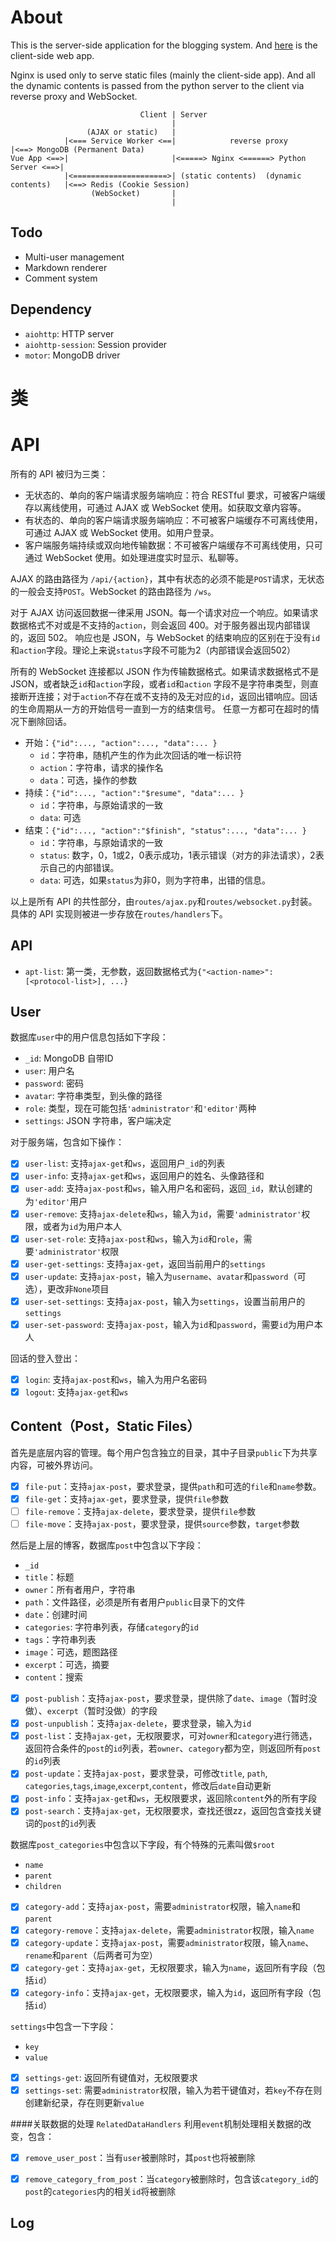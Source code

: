 # About
This is the server-side application for the blogging system. And [here](https://github.com/sunziping2016/blog-client)
is the client-side web app.

Nginx is used only to serve static files (mainly the client-side app). And all the dynamic contents is
passed from the python server to the client via reverse proxy and WebSocket.

                                 Client | Server
                                        |
                     (AJAX or static)   |
                |<=== Service Worker <==|            reverse proxy                |<==> MongoDB (Permanent Data)
    Vue App <==>|                       |<=====> Nginx <======> Python Server <==>|
                |<=====================>| (static contents)  (dynamic contents)   |<==> Redis (Cookie Session)
                      (WebSocket)       |
                                        |

## Todo
* Multi-user management
* Markdown renderer
* Comment system

## Dependency
* `aiohttp`: HTTP server
* `aiohttp-session`: Session provider
* `motor`: MongoDB driver

# 类


# API
所有的 API 被归为三类：
* 无状态的、单向的客户端请求服务端响应：符合 RESTful 要求，可被客户端缓存以离线使用，可通过 AJAX 或 WebSocket 使用。如获取文章内容等。
* 有状态的、单向的客户端请求服务端响应：不可被客户端缓存不可离线使用，可通过 AJAX 或 WebSocket 使用。如用户登录。
* 客户端服务端持续或双向地传输数据：不可被客户端缓存不可离线使用，只可通过 WebSocket 使用。如处理进度实时显示、私聊等。

AJAX 的路由路径为 `/api/{action}`，其中有状态的必须不能是`POST`请求，无状态的一般会支持`POST`。WebSocket 的路由路径为 `/ws`。

对于 AJAX 访问返回数据一律采用 JSON。每一个请求对应一个响应。如果请求数据格式不对或是不支持的`action`，则会返回 400。对于服务器出现内部错误的，返回 502。
响应也是 JSON，与 WebSocket 的结束响应的区别在于没有`id`和`action`字段。理论上来说`status`字段不可能为2（内部错误会返回502）

所有的 WebSocket 连接都以 JSON 作为传输数据格式。如果请求数据格式不是 JSON，或者缺乏`id`和`action`字段，或者`id`和`action`
字段不是字符串类型，则直接断开连接；对于`action`不存在或不支持的及无对应的`id`，返回出错响应。回话的生命周期从一方的开始信号一直到一方的结束信号。
任意一方都可在超时的情况下删除回话。
* 开始：`{"id":..., "action":..., "data":... }`
  * `id`：字符串，随机产生的作为此次回话的唯一标识符
  * `action`：字符串，请求的操作名
  * `data`：可选，操作的参数
* 持续：`{"id":..., "action":"$resume", "data":... }`
  * `id`：字符串，与原始请求的一致
  * `data`: 可选
* 结束：`{"id":..., "action":"$finish", "status":..., "data":... }`
  * `id`：字符串，与原始请求的一致
  * `status`: 数字，0，1或2，0表示成功，1表示错误（对方的非法请求），2表示自己的内部错误。
  * `data`: 可选，如果`status`为非0，则为字符串，出错的信息。

以上是所有 API 的共性部分，由`routes/ajax.py`和`routes/websocket.py`封装。具体的 API 实现则被进一步存放在`routes/handlers`下。

## API
* `apt-list`: 第一类，无参数，返回数据格式为`{"<action-name>": [<protocol-list>], ...}`

## User
数据库`user`中的用户信息包括如下字段：
* `_id`: MongoDB 自带ID
* `user`: 用户名
* `password`: 密码
* `avatar`: 字符串类型，到头像的路径
* `role`: 类型，现在可能包括`'administrator'`和`'editor'`两种
* `settings`: JSON 字符串，客户端决定

对于服务端，包含如下操作：
- [x] `user-list`: 支持`ajax-get`和`ws`，返回用户`_id`的列表
- [x] `user-info`: 支持`ajax-get`和`ws`，返回用户的姓名、头像路径和
- [x] `user-add`: 支持`ajax-post`和`ws`，输入用户名和密码，返回`_id`，默认创建的为`'editor'`用户
- [x] `user-remove`: 支持`ajax-delete`和`ws`，输入为`id`，需要`'administrator'`权限，或者为`id`为用户本人
- [x] `user-set-role`: 支持`ajax-post`和`ws`，输入为`id`和`role`，需要`'administrator'`权限
- [x] `user-get-settings`: 支持`ajax-get`，返回当前用户的`settings`
- [x] `user-update`: 支持`ajax-post`，输入为`username`、`avatar`和`password`（可选），更改非`None`项目
- [x] `user-set-settings`: 支持`ajax-post`，输入为`settings`，设置当前用户的`settings`
- [x] `user-set-password`: 支持`ajax-post`，输入为`id`和`password`，需要`id`为用户本人

回话的登入登出：
- [x] `login`: 支持`ajax-post`和`ws`，输入为用户名密码 
- [x] `logout`: 支持`ajax-get`和`ws`

## Content（Post，Static Files） 
首先是底层内容的管理。每个用户包含独立的目录，其中子目录`public`下为共享内容，可被外界访问。

- [x] `file-put`：支持`ajax-post`，要求登录，提供`path`和可选的`file`和`name`参数。
- [x] `file-get`：支持`ajax-get`，要求登录，提供`file`参数
- [ ] `file-remove`：支持`ajax-delete`，要求登录，提供`file`参数
- [ ] `file-move`：支持`ajax-post`，要求登录，提供`source`参数，`target`参数

然后是上层的博客，数据库`post`中包含以下字段：
* `_id`
* `title`：标题
* `owner`：所有者用户，字符串
* `path`：文件路径，必须是所有者用户`public`目录下的文件
* `date`：创建时间
* `categories`: 字符串列表，存储`category`的`id`
* `tags`：字符串列表
* `image`：可选，题图路径
* `excerpt`：可选，摘要
* `content`：搜索

- [x] `post-publish`：支持`ajax-post`，要求登录，提供除了`date`、`image`（暂时没做）、`excerpt`（暂时没做）的字段
- [x] `post-unpublish`：支持`ajax-delete`，要求登录，输入为`id`
- [x] `post-list`：支持`ajax-get`，无权限要求，可对`owner`和`category`进行筛选，返回符合条件的`post`的`id`列表，若`owner`、`category`都为空，则返回所有`post`的`id`列表
- [x] `post-update`：支持`ajax-post`，要求登录，可修改`title`, `path`, `categories`,`tags`,`image`,`excerpt`,`content`，修改后`date`自动更新
- [x] `post-info`：支持`ajax-get`和`ws`，无权限要求，返回除`content`外的所有字段
- [x] `post-search`：支持`ajax-get`，无权限要求，查找还很zz，返回包含查找关键词的`post`的`id`列表

数据库`post_categories`中包含以下字段，有个特殊的元素叫做`$root`
* `name`
* `parent`
* `children`

- [x] `category-add`：支持`ajax-post`，需要`administrator`权限，输入`name`和`parent`
- [x] `category-remove`：支持`ajax-delete`，需要`administrator`权限，输入`name`
- [x] `category-update`：支持`ajax-post`，需要`administrator`权限，输入`name`、`rename`和`parent`（后两者可为空）
- [x] `category-get`：支持`ajax-get`，无权限要求，输入为`name`，返回所有字段（包括`id`）
- [x] `category-info`：支持`ajax-get`，无权限要求，输入为`id`，返回所有字段（包括`id`）

`settings`中包含一下字段：
* `key`
* `value`

- [x] `settings-get`: 返回所有键值对，无权限要求
- [x] `settings-set`: 需要`administrator`权限，输入为若干键值对，若`key`不存在则创建新纪录，存在则更新`value`

####关联数据的处理 `RelatedDataHandlers`
利用`event`机制处理相关数据的改变，包含：

- [x] `remove_user_post`：当有`user`被删除时，其`post`也将被删除
- [x] `remove_category_from_post`：当`category`被删除时，包含该`category_id`的`post`的`categories`内的相关`id`将被删除


## Log
